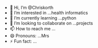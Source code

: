 - 👋 Hi, I’m @Chriskorth
- 👀 I’m interested in ...health informatics
- 🌱 I’m currently learning ...python
- 💞️ I’m looking to collaborate on ...projects
- 📫 How to reach me ...
- 😄 Pronouns: ...Mrs
- ⚡ Fun fact: ...

<!---
Chriskorth/Chriskorth is a ✨ special ✨ repository because its `README.md` (this file) appears on your GitHub profile.
You can click the Preview link to take a look at your changes.
--->
